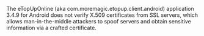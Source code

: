 The eTopUpOnline (aka com.moremagic.etopup.client.android) application 3.4.9 for Android does not verify X.509 certificates from SSL servers, which allows man-in-the-middle attackers to spoof servers and obtain sensitive information via a crafted certificate.